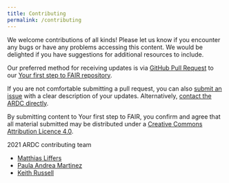 ```yaml
---
title: Contributing
permalink: /contributing
---
```


We welcome contributions of all kinds! Please let us know if you encounter any bugs or have any problems accessing this content. We would be delighted if you have suggestions for additional resources to include.

Our preferred method for receiving updates is via [GitHub Pull Request](https://docs.github.com/en/github/collaborating-with-issues-and-pull-requests/about-pull-requests) to our [Your first step to FAIR repository](https://github.com/au-research/your-first-step-to-fair/).

If you are not comfortable submitting a pull request, you can also [submit an issue](https://github.com/au-research/your-first-step-to-fair/issues/new) with a clear description of your updates. Alternatively, [contact the ARDC directly](https://ardc.edu.au/contact-us).

By submitting content to Your first step to FAIR, you confirm and agree that all material submitted may be distributed under a [Creative Commons Attribution Licence 4.0](https://creativecommons.org/licenses/by/4.0/).

2021 ARDC contributing team
* [Matthias Liffers](https://orcid.org/0000-0002-3639-2080)
* [Paula Andrea Martinez](0000-0002-8990-1985)
* [Keith Russell](0000-0001-5390-2719)

